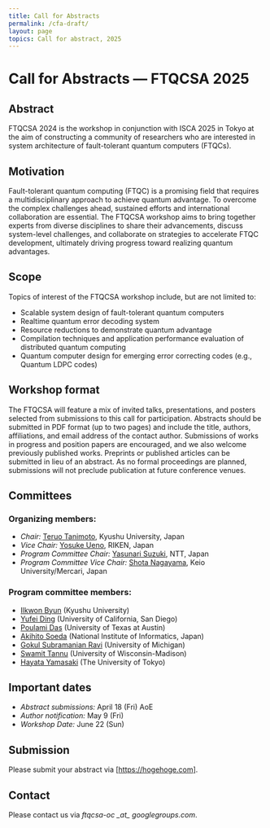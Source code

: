 ```yaml
---
title: Call for Abstracts
permalink: /cfa-draft/
layout: page
topics: Call for abstract, 2025
---
```


# Call for Abstracts &mdash; FTQCSA 2025

## Abstract
FTQCSA 2024 is the workshop in conjunction with ISCA 2025 in Tokyo at the aim of constructing a community of researchers who are interested in system architecture of fault-tolerant quantum computers (FTQCs).

## Motivation
Fault-tolerant quantum computing (FTQC) is a promising field that requires a multidisciplinary approach to achieve quantum advantage. To overcome the complex challenges ahead, sustained efforts and international collaboration are essential. The FTQCSA workshop aims to bring together experts from diverse disciplines to share their advancements, discuss system-level challenges, and collaborate on strategies to accelerate FTQC development, ultimately driving progress toward realizing quantum advantages.

## Scope
Topics of interest of the FTQCSA workshop include, but are not limited to:

- Scalable system design of fault-tolerant quantum computers
- Realtime quantum error decoding system
- Resource reductions to demonstrate quantum advantage
- Compilation techniques and application performance evaluation of distributed quantum computing
- Quantum computer design for emerging error correcting codes (e.g., Quantum LDPC codes)

## Workshop format
The FTQCSA will feature a mix of invited talks, presentations, and posters selected from submissions to this call for participation. Abstracts should be submitted in PDF format (up to two pages) and include the title, authors, affiliations, and email address of the contact author. Submissions of works in progress and position papers are encouraged, and we also welcome previously published works. Preprints or published articles can be submitted in lieu of an abstract. As no formal proceedings are planned, submissions will not preclude publication at future conference venues.

## Committees

### Organizing members:

- _Chair:_ [Teruo Tanimoto](https://teruo41.github.io/), Kyushu University, Japan
- _Vice Chair:_ [Yosuke Ueno](https://yuteno.github.io/), RIKEN, Japan
- _Program Committee Chair:_ [Yasunari Suzuki](https://researchmap.jp/yasunari_suzuki), NTT, Japan
- _Program Committee Vice Chair:_ [Shota Nagayama](https://shota.io/), Keio University/Mercari, Japan

### Program committee members:

- [Ilkwon Byun](https://ilkwon-byun-personal.github.io/) (Kyushu University)
- [Yufei Ding](https://cse.ucsd.edu/people/faculty-profiles/yufei-ding) (University of California, San Diego)
- [Poulami Das](https://www.poulamidas.com/) (University of Texas at Austin)
- [Akihito Soeda](https://researchmap.jp/akihito_soeda) (National Institute of Informatics, Japan)
- [Gokul Subramanian Ravi](https://gsravi.engin.umich.edu/) (University of Michigan)
- [Swamit Tannu](https://swamittannu.com/) (University of Wisconsin-Madison)
- [Hayata Yamasaki](https://www.hayatayamasaki.com/) (The University of Tokyo)

## Important dates

- _Abstract submissions:_ April 18 (Fri) AoE
- _Author notification:_ May 9 (Fri)
- _Workshop Date:_ June 22 (Sun)

## Submission
Please submit your abstract via [https://hogehoge.com].

## Contact
Please contact us via _ftqcsa-oc \_at\_ googlegroups.com_.
